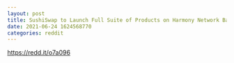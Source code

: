 ```yaml
--- 
layout: post 
title: SushiSwap to Launch Full Suite of Products on Harmony Network Backed by $4M in Incentives 
date: 2021-06-24 1624568770 
categories: reddit 
--- 
```

https://redd.it/o7a096